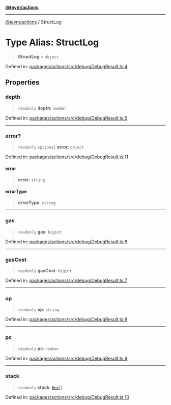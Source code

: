 [**@tevm/actions**](../README.md)

***

[@tevm/actions](../globals.md) / StructLog

# Type Alias: StructLog

> **StructLog** = `object`

Defined in: [packages/actions/src/debug/DebugResult.ts:4](https://github.com/evmts/tevm-monorepo/blob/main/packages/actions/src/debug/DebugResult.ts#L4)

## Properties

### depth

> `readonly` **depth**: `number`

Defined in: [packages/actions/src/debug/DebugResult.ts:5](https://github.com/evmts/tevm-monorepo/blob/main/packages/actions/src/debug/DebugResult.ts#L5)

***

### error?

> `readonly` `optional` **error**: `object`

Defined in: [packages/actions/src/debug/DebugResult.ts:11](https://github.com/evmts/tevm-monorepo/blob/main/packages/actions/src/debug/DebugResult.ts#L11)

#### error

> **error**: `string`

#### errorType

> **errorType**: `string`

***

### gas

> `readonly` **gas**: `bigint`

Defined in: [packages/actions/src/debug/DebugResult.ts:6](https://github.com/evmts/tevm-monorepo/blob/main/packages/actions/src/debug/DebugResult.ts#L6)

***

### gasCost

> `readonly` **gasCost**: `bigint`

Defined in: [packages/actions/src/debug/DebugResult.ts:7](https://github.com/evmts/tevm-monorepo/blob/main/packages/actions/src/debug/DebugResult.ts#L7)

***

### op

> `readonly` **op**: `string`

Defined in: [packages/actions/src/debug/DebugResult.ts:8](https://github.com/evmts/tevm-monorepo/blob/main/packages/actions/src/debug/DebugResult.ts#L8)

***

### pc

> `readonly` **pc**: `number`

Defined in: [packages/actions/src/debug/DebugResult.ts:9](https://github.com/evmts/tevm-monorepo/blob/main/packages/actions/src/debug/DebugResult.ts#L9)

***

### stack

> `readonly` **stack**: [`Hex`](Hex.md)[]

Defined in: [packages/actions/src/debug/DebugResult.ts:10](https://github.com/evmts/tevm-monorepo/blob/main/packages/actions/src/debug/DebugResult.ts#L10)
